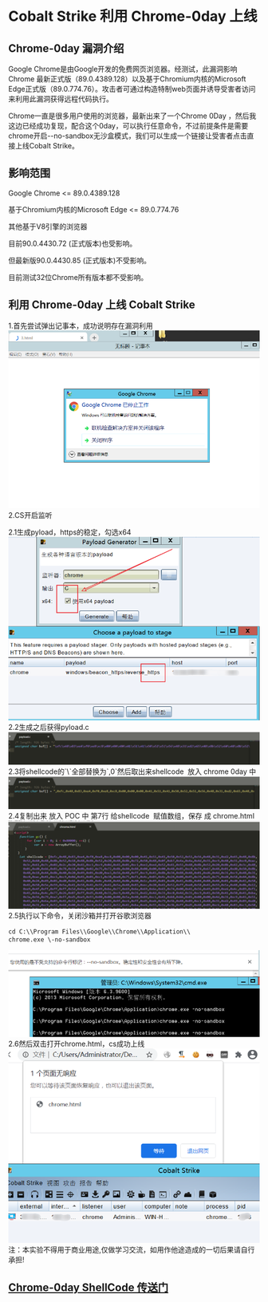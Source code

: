# Cobalt Strike 利用 Chrome-0day 上线
## Chrome-0day 漏洞介绍
Google Chrome是由Google开发的免费网页浏览器。经测试，此漏洞影响 Chrome 最新正式版（89.0.4389.128）以及基于Chromium内核的Microsoft Edge正式版（89.0.774.76）。攻击者可通过构造特制web页面并诱导受害者访问来利用此漏洞获得远程代码执行。

Chrome一直是很多用户使用的浏览器，最新出来了一个Chrome 0Day ，然后我这边已经成功复现，配合这个0day，可以执行任意命令，不过前提条件是需要chrome开启--no-sandbox无沙盒模式，我们可以生成一个链接让受害者点击直接上线Cobalt Strike。

## 影响范围

Google Chrome <= 89.0.4389.128

基于Chromium内核的Microsoft Edge <= 89.0.774.76

其他基于V8引擎的浏览器

目前90.0.4430.72 (正式版本)也受影响。

但最新版90.0.4430.85 (正式版本)不受影响。

目前测试32位Chrome所有版本都不受影响。

## 利用 Chrome-0day 上线 Cobalt Strike

1.首先尝试弹出记事本，成功说明存在漏洞利用  
<img src="img/0.png">
2.CS开启监听  
  
2.1生成pyload，https的稳定，勾选x64  
<img src="img/1.png">
2.2生成之后获得pyload.c  
<img src="img/2.png"> 
2.3将shellcode的\`\\\`全部替换为\`,0\`然后取出来shellcode  放入 chrome 0day 中  
<img src="img/3.png">
2.4复制出来 放入 POC 中 第7行 给shellcode  赋值数组，保存 成 chrome.html  
<img src="img/4.png">
2.5执行以下命令，关闭沙箱并打开谷歌浏览器
```
cd C:\\Program Files\\Google\\Chrome\\Application\\
chrome.exe \-no-sandbox
```
<img src="img/5.png">
2.6然后双击打开chrome.html，cs成功上线  
<img src="img/6.png">  
注：本实验不得用于商业用途,仅做学习交流，如用作他途造成的一切后果请自行承担!

## [Chrome-0day ShellCode 传送门](https://github.com/AeolusTF/chrome-0day.git)
